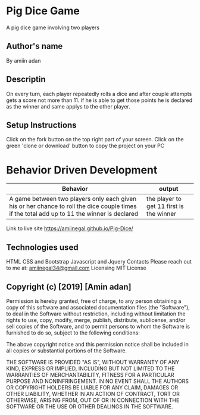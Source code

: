 # Pig Dice Game
A pig dice game involving two players
## Author's name
By amiin adan
## Descriptin
On every turn, each player repeatedly rolls a dice and after couple attempts gets a score not more than 11. if he is able to get those points he is declared as the winner and same applys to the other player.
## Setup Instructions
Click on the fork button on the top right part of your screen.
Click on the green 'clone or download' button to copy the project on your PC
# Behavior Driven Development
|  Behavior     | output  |
|------------|---|
|    A game between two players only each given his or her chance to roll the dice couple times if the total add up to 11 the winner is declared       |   the player to get 11 first is the winner| 

Link to live site
https://amiinegal.github.io/Pig-Dice/

## Technologies used
HTML
CSS and Bootstrap
Javascript and Jquery
Contacts
Please reach out to me at:
amiinegal34@gmail.com
Licensing
MIT License

## Copyright (c) [2019] [Amin adan]

Permission is hereby granted, free of charge, to any person obtaining a copy of this software and associated documentation files (the "Software"), to deal in the Software without restriction, including without limitation the rights to use, copy, modify, merge, publish, distribute, sublicense, and/or sell copies of the Software, and to permit persons to whom the Software is furnished to do so, subject to the following conditions:

The above copyright notice and this permission notice shall be included in all copies or substantial portions of the Software.

THE SOFTWARE IS PROVIDED "AS IS", WITHOUT WARRANTY OF ANY KIND, EXPRESS OR IMPLIED, INCLUDING BUT NOT LIMITED TO THE WARRANTIES OF MERCHANTABILITY, FITNESS FOR A PARTICULAR PURPOSE AND NONINFRINGEMENT. IN NO EVENT SHALL THE AUTHORS OR COPYRIGHT HOLDERS BE LIABLE FOR ANY CLAIM, DAMAGES OR OTHER LIABILITY, WHETHER IN AN ACTION OF CONTRACT, TORT OR OTHERWISE, ARISING FROM, OUT OF OR IN CONNECTION WITH THE SOFTWARE OR THE USE OR OTHER DEALINGS IN THE SOFTWARE.
